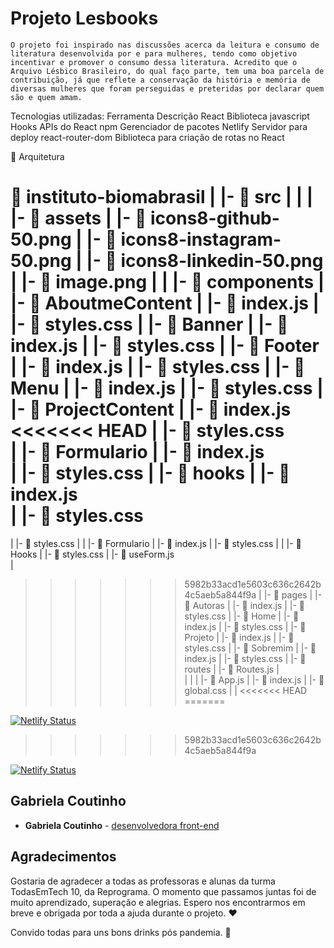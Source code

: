 # Projeto Lesbooks
    O projeto foi inspirado nas discussões acerca da leitura e consumo de literatura desenvolvida por e para mulheres, tendo como objetivo incentivar e promover o consumo dessa literatura. Acredito que o Arquivo Lésbico Brasileiro, do qual faço parte, tem uma boa parcela de contribuição, já que reflete a conservação da história e memória de diversas mulheres que foram perseguidas e preteridas por declarar quem são e quem amam.

Tecnologias utilizadas:
Ferramenta 	Descrição
React 	Biblioteca javascript
Hooks 	APIs do React
npm 	Gerenciador de pacotes
Netlify 	Servidor para deploy
react-router-dom 	Biblioteca para criação de rotas no React

📁 Arquitetura

 📁 instituto-biomabrasil
   |
   |-  📁 src
   |    |
   |    |- 📁 assets
   |         |- 📄 icons8-github-50.png
   |         |- 📄 icons8-instagram-50.png
   |         |- 📄 icons8-linkedin-50.png
   |         |- 📄 image.png
   |
   |    |- 📁 components
   |         |- 📁 AboutmeContent 
   |                |- 📄 index.js
   |                |- 📄 styles.css
   |         |- 📁 Banner
   |                |- 📄 index.js
   |                |- 📄 styles.css
   |         |- 📁 Footer 
   |                |- 📄 index.js
   |                |- 📄 styles.css
   |         |- 📁 Menu
   |                |- 📄 index.js
   |                |- 📄 styles.css
   |         |- 📁 ProjectContent 
   |                |- 📄 index.js
<<<<<<< HEAD
   |                |- 📄 styles.css         
   |    |- 📁 Formulario
   |          |- 📄 index.js       
   |          |- 📄 styles.css
   |    |- 📁 hooks
   |          |- 📄 index.js       
   |          |- 📄 styles.css   
=======
   |                |- 📄 styles.css
   |
   |    |- 📁 Formulario 
   |         |- 📄 index.js
   |         |- 📄 styles.css
   |
   |    |- 📁 Hooks
   |         |- 📄 styles.css
   |         |- 📄 useForm.js  
   |
>>>>>>> 5982b33acd1e5603c636c2642b4c5aeb5a844f9a
   |    |- 📁 pages
   |         |- 📁 Autoras
   |                |- 📄 index.js
   |                |- 📄 styles.css
   |         |- 📁 Home
   |                |- 📄 index.js
   |                |- 📄 styles.css
   |         |- 📁 Projeto
   |                |- 📄 index.js
   |                |- 📄 styles.css
   |         |- 📁 Sobremim 
   |                |- 📄 index.js
   |                |- 📄 styles.css
   |    |- 📁 routes
   |         |- 📄 Routes.js 
   |    
   |
   |
   |    |- 📄 App.js
   |    |- 📄 index.js
   |    |- 📄 global.css
   |
   |
<<<<<<< HEAD
=======
   
   
   
   [![Netlify Status](https://api.netlify.com/api/v1/badges/0d145453-0779-4b74-b110-3e4d211fff40/deploy-status)](https://app.netlify.com/sites/projeto-final-lesbooks/deploys)

>>>>>>> 5982b33acd1e5603c636c2642b4c5aeb5a844f9a
   




[![Netlify Status](https://api.netlify.com/api/v1/badges/0d145453-0779-4b74-b110-3e4d211fff40/deploy-status)](https://app.netlify.com/sites/projeto-final-lesbooks/deploys)

## Gabriela Coutinho
* **Gabriela Coutinho** - [desenvolvedora front-end](https://github.com/gabrielacsalesc)

## Agradecimentos
 Gostaria de agradecer a todas as professoras e alunas da turma TodasEmTech 10, da Reprograma. O momento que passamos juntas foi de muito aprendizado, superação e alegrias. Espero nos encontrarmos em breve e obrigada por toda a ajuda durante o projeto. ❤️ 

 Convido todas para uns bons drinks pós pandemia. 🍺 




